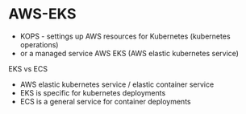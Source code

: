 # AWS-EKS

- KOPS - settings up AWS resources for Kubernetes (kubernetes operations)
- or a managed service AWS EKS (AWS elastic kubernetes service)

EKS vs ECS
- AWS elastic kubernetes service / elastic container service
- EKS is specific for kubernetes deployments
- ECS is a general service for container deployments

